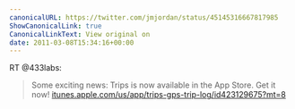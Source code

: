 ```yaml
---
canonicalURL: https://twitter.com/jmjordan/status/45145316667817985
ShowCanonicalLink: true
CanonicalLinkText: View original on
date: 2011-03-08T15:34:16+00:00
---
```

RT @433labs:
> Some exciting news: Trips is now available in the App Store. Get it now! [itunes.apple.com/us/app/trips-gps-trip-log/id423129675?mt=8](http://itunes.apple.com/us/app/trips-gps-trip-log/id423129675?mt=8)